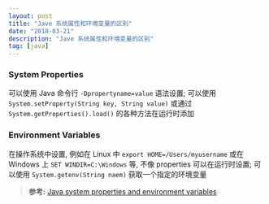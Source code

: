 ```yaml
---
layout: post
title: "Jave 系统属性和环境变量的区别"
date: "2018-03-21"
description: "Jave 系统属性和环境变量的区别"
tag: [java]
---
```


### System Properties
可以使用 Java 命令行 `-Dpropertyname=value` 语法设置; 可以使用 `System.setProperty(String key, String value)` 或通过 `System.getProperties().load()` 的各种方法在运行时添加

### Environment Variables
在操作系统中设置, 例如在 Linux 中 `export HOME=/Users/myusername` 或在 Windows 上 `SET WINDIR=C:\Windows` 等, 不像 properties 可以在运行时设置; 可以使用 `System.getenv(String naem)` 获取一个指定的环境变量

>**参考:**
[Java system properties and environment variables](https://stackoverflow.com/questions/7054972/java-system-properties-and-environment-variables)
